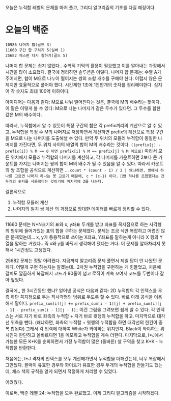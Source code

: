 오늘은 누적합 레벨의 문제를 마저 풀고, 그리디 알고리즘의 기초를 다질 예정이다.

# 오늘의 백준
```level24
10986 나머지 합(골드 3)
11660 구간 합 구하기 5(실버 1)
25682 체스판 다시 칠하기(골드 5)
```

나머지 합 문제는 쉽지 않았다.. 수학적 기믹의 활용이 필요했고 이를 알아내는 과정에서 시간을 많이 소요했다.
결국에 정리하면 솔루션은 이렇다.
나머지 합 문제는: 수열 A가 주어지면, 합이 M으로 나누어 떨어지는 쌍의 조합 개수를 구해야 한다.
어렵지 않은 문제지만 효율적으로 풀어야 했다. 시간제한 1초에 1천만개의 숫자를 정리해야한다. 심지어 각 숫자도 최대 100억 이하이다. 

아이디어는 다음과 같다: M으로 나눠 떨어진다는 것은, 결국에 M의 배수라는 뜻이다. 이 말은 이렇게 볼 수 있다:
M으로 나눈 나머지가 같은 두수가 있다면. 그 두수를 합한 값은 M의 배수이다.

따라서, 누적합에서 알 수 있듯이 특정 구간의 합은 각 prefix끼리의 계산으로 알 수 있고, 누적합을 특정 수 M의 나머지로 저장하면서 계산하면 prefix의 계산으로 특정 구간을 M으로 나눈 나머지를 도출해낼 수 있다. 
만약 두 위치의 모듈러 누적합이 동일한 나머지를 가진다면, 두 위치 사이의 배열의 합이 M의 배수라는 것이다. ``((prefix[j] - prefix[i]) % M == 0 이면 prefix[i] % M == prefix[j] % M 이므로)``
따라서 모든 위치에서 모듈러 누적합의 나머지를 계산하고, 각 나머지를 카운트하면 2보다 큰 카운트를 가지는 나머지는 쌍의 합이 M의 배수가 될 수 있음을 알 수 있다. 따라서 카운트의 쌍 조합을 공식으로 계산하면 ... ``count * (count - 1) / 2 | 왜냐하면, 쌍에서 하나를 고르면 나머지 하나는 못 고르기 때문에, c * (c-1) 이다. 쌍 하나를 조합했다는 건 두개의 숫자를 사용했다는 것이기에 마지막에 2를 나눈다.``

결론적으로
1. 누적합 모듈러 계산
2. 나머지의 일치 쌍 계산
의 과정으로 방대한 데이터를 빠르게 정리할 수 있다.

- - -


11660 문제는 N\*N크기의 표와 x, y좌표 두개를 받고 좌표를 꼭지점으로 하는 사각형의 범위에 들어가있는 표의 합을 구하는 문제였다. 문제는 조금 식만 복잡하고 어렵진 않은 문제였는데... x, y가 통용적으로 쓰이는 X좌표, Y좌표를 말하는게 아니라 X 행의 Y열을 말하는 거였다.. 즉 x와 y를 바꿔서 생각해야 됐다는 거다.
이 문제를 알아차리지 못해서 1시간정도 고생했다.


25682 문제는 정말 어려웠다. 지금까지 알고리즘 문제 풀면서 제일 답이 안 나왔던 문제다.
어떻게 구현 하는지는 알겠는데.. 2차원 누적합을 구현하는 게 힘들었고, 처음에 갈피도 깔끔하게 복잡해서 코드가 80줄이 넘고 로직이 계속 꼬여서 코드를 두번이나 갈아 엎었다.

결국에,, 한 3시간동안 했나? 얻어낸 공식은 다음과 같다: 2D 누적합의 각 인덱스를 우측 하단 꼭지점으로 두는 직사각형의 범위로 두도록 할 수 있다.
바로 아래 공식을 이용해서 말이다. 
``prefix_sum[i][j] += prefix_sum[i - 1][j] + prefix_sum[i][j - 1] - prefix_sum[i - 1][j - 1];``
이건 그림을 그려보면 쉽게 알 수 있다. 각 인덱스는 서로 자기 바로 좌측의 누적합 + 자기 바로 윗행의 누적합을 하고. 마지막으로 대각선 위측을 뺀다. (왜냐하면, 좌측의 누적합 + 윗행의 누적합을 하면 대각선의 한칸이 중복 합된다)
그래서 각 입력에 대하여 White가 와야하는 위치인지, Black이 와야하는 위치인지 판단하고 올바르다면 1을 메모하고 누적합을 계속 더한다.
마지막으로, I\*J에서 가능한 모든 K\*K를 순회하면서 가장 누적합이 많은 (올바른) 셀 구역을 찾고 K\*K - 누적합을 반환한다.

처음에는, I\*J 격자의 인덱스를 모두 계산해가면서 누적합을 더해갔는데, 너무 복잡해서 그만뒀다.
블랙이 유효한 경우와 화이트가 유효한 경우 두개의 누적합을 만들기도 했는데, 체스 색의 규칙을 알게 되면서 적절하게 처리할 수 있었다.

어려웠다.


이로써, 백준 레벨 24: 누적합을 모두 완료했고.
이제 그리디 알고리즘을 시작하겠다.

